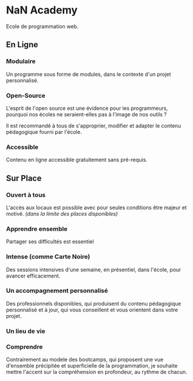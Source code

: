 # NaN Academy

Ecole de programmation web.

## En Ligne
### Modulaire
Un programme sous forme de modules, dans le contexte d'un projet personnalisé.

### Open-Source
L'esprit de l'open source est une évidence pour les programmeurs,
pourquoi nos écoles ne seraient-elles pas à l'image de nos outils ?

Il est recommandé à tous de s'approprier, modifier et adapter le contenu pédagogique fourni par l'école.

### Accessible
Contenu en ligne accessible gratuitement sans pré-requis.

## Sur Place
### Ouvert à tous
L'accès aux locaux est possible avec pour seules conditions être majeur et motivé.
*(dans la limite des places disponibles)*

### Apprendre ensemble
Partager ses difficultés est essentiel

### Intense (comme Carte Noire)
Des sessions intensives d'une semaine, en présentiel, dans l'école, pour avancer efficacement.

### Un accompagnement personnalisé
Des professionnels disponibles, qui produisent du contenu pédagogique personnalisé et à jour, qui vous conseillent et vous orientent dans votre projet.


### Un lieu de vie


### Comprendre
Contrairement au modele des bootcamps, qui proposent une vue d'ensemble précipitée et superficielle de la programmation, je souhaite mettre l'accent sur la compréhension en profondeur, au rythme de chacun.
